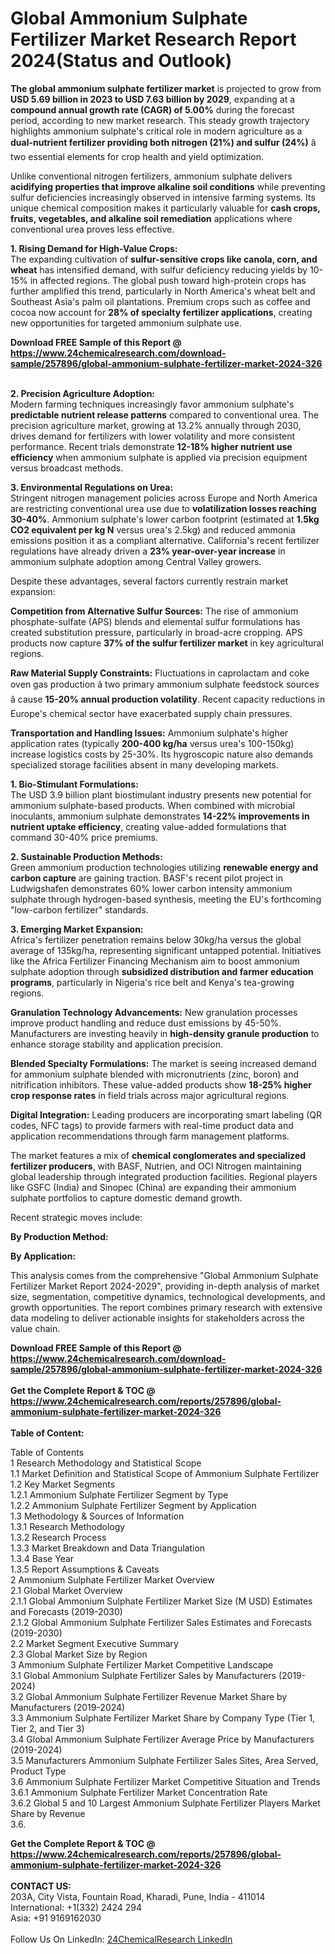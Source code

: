 <h1>Global Ammonium Sulphate Fertilizer Market Research Report 2024(Status and Outlook)</h1><p><strong>The global ammonium sulphate fertilizer market</strong> is projected to grow from <strong>USD 5.69 billion in 2023 to USD 7.63 billion by 2029</strong>, expanding at a <strong>compound annual growth rate (CAGR) of 5.00%</strong> during the forecast period, according to new market research. This steady growth trajectory highlights ammonium sulphate's critical role in modern agriculture as a <strong>dual-nutrient fertilizer providing both nitrogen (21%) and sulfur (24%)</strong> â two essential elements for crop health and yield optimization.</p><p>Unlike conventional nitrogen fertilizers, ammonium sulphate delivers <strong>acidifying properties that improve alkaline soil conditions</strong> while preventing sulfur deficiencies increasingly observed in intensive farming systems. Its unique chemical composition makes it particularly valuable for <strong>cash crops, fruits, vegetables, and alkaline soil remediation</strong> applications where conventional urea proves less effective.</p><p><strong>1. Rising Demand for High-Value Crops:</strong><br>
The expanding cultivation of <strong>sulfur-sensitive crops like canola, corn, and wheat</strong> has intensified demand, with sulfur deficiency reducing yields by 10-15% in affected regions. The global push toward high-protein crops has further amplified this trend, particularly in North America's wheat belt and Southeast Asia's palm oil plantations. Premium crops such as coffee and cocoa now account for <strong>28% of specialty fertilizer applications</strong>, creating new opportunities for targeted ammonium sulphate use.</p><div><b>Download FREE Sample of this Report @ 
            <a href="https://www.24chemicalresearch.com/download-sample/257896/global-ammonium-sulphate-fertilizer-market-2024-326">
            https://www.24chemicalresearch.com/download-sample/257896/global-ammonium-sulphate-fertilizer-market-2024-326</a></b></div><br><p><strong>2. Precision Agriculture Adoption:</strong><br>
Modern farming techniques increasingly favor ammonium sulphate's <strong>predictable nutrient release patterns</strong> compared to conventional urea. The precision agriculture market, growing at 13.2% annually through 2030, drives demand for fertilizers with lower volatility and more consistent performance. Recent trials demonstrate <strong>12-18% higher nutrient use efficiency</strong> when ammonium sulphate is applied via precision equipment versus broadcast methods.</p><p><strong>3. Environmental Regulations on Urea:</strong><br>
Stringent nitrogen management policies across Europe and North America are restricting conventional urea use due to <strong>volatilization losses reaching 30-40%</strong>. Ammonium sulphate's lower carbon footprint (estimated at <strong>1.5kg CO2 equivalent per kg N</strong> versus urea's 2.5kg) and reduced ammonia emissions position it as a compliant alternative. California's recent fertilizer regulations have already driven a <strong>23% year-over-year increase</strong> in ammonium sulphate adoption among Central Valley growers.</p><p>Despite these advantages, several factors currently restrain market expansion:</p><p><strong>Competition from Alternative Sulfur Sources:</strong> The rise of ammonium phosphate-sulfate (APS) blends and elemental sulfur formulations has created substitution pressure, particularly in broad-acre cropping. APS products now capture <strong>37% of the sulfur fertilizer market</strong> in key agricultural regions.</p><p><strong>Raw Material Supply Constraints:</strong> Fluctuations in caprolactam and coke oven gas production â two primary ammonium sulphate feedstock sources â cause <strong>15-20% annual production volatility</strong>. Recent capacity reductions in Europe's chemical sector have exacerbated supply chain pressures.</p><p><strong>Transportation and Handling Issues:</strong> Ammonium sulphate's higher application rates (typically <strong>200-400 kg/ha</strong> versus urea's 100-150kg) increase logistics costs by 25-30%. Its hygroscopic nature also demands specialized storage facilities absent in many developing markets.</p><p><strong>1. Bio-Stimulant Formulations:</strong><br>
The USD 3.9 billion plant biostimulant industry presents new potential for ammonium sulphate-based products. When combined with microbial inoculants, ammonium sulphate demonstrates <strong>14-22% improvements in nutrient uptake efficiency</strong>, creating value-added formulations that command 30-40% price premiums.</p><p><strong>2. Sustainable Production Methods:</strong><br>
Green ammonium production technologies utilizing <strong>renewable energy and carbon capture</strong> are gaining traction. BASF's recent pilot project in Ludwigshafen demonstrates 60% lower carbon intensity ammonium sulphate through hydrogen-based synthesis, meeting the EU's forthcoming "low-carbon fertilizer" standards.</p><p><strong>3. Emerging Market Expansion:</strong><br>
Africa's fertilizer penetration remains below 30kg/ha versus the global average of 135kg/ha, representing significant untapped potential. Initiatives like the Africa Fertilizer Financing Mechanism aim to boost ammonium sulphate adoption through <strong>subsidized distribution and farmer education programs</strong>, particularly in Nigeria's rice belt and Kenya's tea-growing regions.</p><p><strong>Granulation Technology Advancements:</strong> New granulation processes improve product handling and reduce dust emissions by 45-50%. Manufacturers are investing heavily in <strong>high-density granule production</strong> to enhance storage stability and application precision.</p><p><strong>Blended Specialty Formulations:</strong> The market is seeing increased demand for ammonium sulphate blended with micronutrients (zinc, boron) and nitrification inhibitors. These value-added products show <strong>18-25% higher crop response rates</strong> in field trials across major agricultural regions.</p><p><strong>Digital Integration:</strong> Leading producers are incorporating smart labeling (QR codes, NFC tags) to provide farmers with real-time product data and application recommendations through farm management platforms.</p><p>The market features a mix of <strong>chemical conglomerates and specialized fertilizer producers</strong>, with BASF, Nutrien, and OCI Nitrogen maintaining global leadership through integrated production facilities. Regional players like GSFC (India) and Sinopec (China) are expanding their ammonium sulphate portfolios to capture domestic demand growth.</p><p>Recent strategic moves include:</p><p><strong>By Production Method:</strong></p><p><strong>By Application:</strong></p><p>This analysis comes from the comprehensive "Global Ammonium Sulphate Fertilizer Market Report 2024-2029", providing in-depth analysis of market size, segmentation, competitive dynamics, technological developments, and growth opportunities. The report combines primary research with extensive data modeling to deliver actionable insights for stakeholders across the value chain.</p><div><b>Download FREE Sample of this Report @ 
            <a href="https://www.24chemicalresearch.com/download-sample/257896/global-ammonium-sulphate-fertilizer-market-2024-326">
            https://www.24chemicalresearch.com/download-sample/257896/global-ammonium-sulphate-fertilizer-market-2024-326</a></b></div><br><div><b>Get the Complete Report & TOC @ 
            <a href="https://www.24chemicalresearch.com/reports/257896/global-ammonium-sulphate-fertilizer-market-2024-326">
            https://www.24chemicalresearch.com/reports/257896/global-ammonium-sulphate-fertilizer-market-2024-326</a></b></div><br>
            <b>Table of Content:</b><p>Table of Contents<br />
1 Research Methodology and Statistical Scope<br />
1.1 Market Definition and Statistical Scope of Ammonium Sulphate Fertilizer<br />
1.2 Key Market Segments<br />
1.2.1 Ammonium Sulphate Fertilizer Segment by Type<br />
1.2.2 Ammonium Sulphate Fertilizer Segment by Application<br />
1.3 Methodology & Sources of Information<br />
1.3.1 Research Methodology<br />
1.3.2 Research Process<br />
1.3.3 Market Breakdown and Data Triangulation<br />
1.3.4 Base Year<br />
1.3.5 Report Assumptions & Caveats<br />
2 Ammonium Sulphate Fertilizer Market Overview<br />
2.1 Global Market Overview<br />
2.1.1 Global Ammonium Sulphate Fertilizer Market Size (M USD) Estimates and Forecasts (2019-2030)<br />
2.1.2 Global Ammonium Sulphate Fertilizer Sales Estimates and Forecasts (2019-2030)<br />
2.2 Market Segment Executive Summary<br />
2.3 Global Market Size by Region<br />
3 Ammonium Sulphate Fertilizer Market Competitive Landscape<br />
3.1 Global Ammonium Sulphate Fertilizer Sales by Manufacturers (2019-2024)<br />
3.2 Global Ammonium Sulphate Fertilizer Revenue Market Share by Manufacturers (2019-2024)<br />
3.3 Ammonium Sulphate Fertilizer Market Share by Company Type (Tier 1, Tier 2, and Tier 3)<br />
3.4 Global Ammonium Sulphate Fertilizer Average Price by Manufacturers (2019-2024)<br />
3.5 Manufacturers Ammonium Sulphate Fertilizer Sales Sites, Area Served, Product Type<br />
3.6 Ammonium Sulphate Fertilizer Market Competitive Situation and Trends<br />
3.6.1 Ammonium Sulphate Fertilizer Market Concentration Rate<br />
3.6.2 Global 5 and 10 Largest Ammonium Sulphate Fertilizer Players Market Share by Revenue<br />
3.6.</p><div><b>Get the Complete Report & TOC @ 
            <a href="https://www.24chemicalresearch.com/reports/257896/global-ammonium-sulphate-fertilizer-market-2024-326">
            https://www.24chemicalresearch.com/reports/257896/global-ammonium-sulphate-fertilizer-market-2024-326</a></b></div><br><b>CONTACT US:</b><br>
            203A, City Vista, Fountain Road, Kharadi, Pune, India - 411014<br>
            International: +1(332) 2424 294<br>
            Asia: +91 9169162030 <br><br>
            Follow Us On LinkedIn: <a href="https://www.linkedin.com/company/24chemicalresearch/">24ChemicalResearch LinkedIn</a>